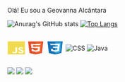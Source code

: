 Olá! Eu sou a Geovanna Alcântara

![Anurag's GitHub stats](https://github-readme-stats.vercel.app/api?username=geovannalcantara&show_icons=true&theme=tokyonight)
[![Top Langs](https://github-readme-stats.vercel.app/api/top-langs/?username=geovannalcantara&layout=compact&show_icons=true&theme=tokyonight)](https://github.com/geovannalcantara/geovannalcantara)

<div style="display: inline_block"><br>
  <img align="center" alt="Js" height="30" width="40" src="https://raw.githubusercontent.com/devicons/devicon/master/icons/javascript/javascript-plain.svg">
  <img align="center" alt="HTML" height="30" width="40" src="https://raw.githubusercontent.com/devicons/devicon/master/icons/html5/html5-original.svg">
  <img align="center" alt="CSS" height="30" width="40" src="https://raw.githubusercontent.com/devicons/devicon/master/icons/css3/css3-original.svg">
  <img align="center" alt="CSS" height="60" width="50" src="https://cdn.jsdelivr.net/gh/devicons/devicon/icons/php/php-plain.svg">
  <img align="center" alt="Java" height="40" width="40" src="https://cdn.jsdelivr.net/gh/devicons/devicon/icons/java/java-original.svg">
</div>
  
  ##
 
<div> 
  <a href="https://www.instagram.com/geovannalcantara/" target="_blank"><img src="https://img.shields.io/badge/-Instagram-%23E4405F?style=for-the-badge&logo=instagram&logoColor=white" target="_blank"></a>
  <a href = "mailto:geovannaalcantara77@gmail.com"><img src="https://img.shields.io/badge/-Gmail-%23333?style=for-the-badge&logo=gmail&logoColor=white" target="_blank"></a>
  <a href="https://www.linkedin.com/in/geovanna-alc%C3%A2ntara-2b2035223/" target="_blank"><img src="https://img.shields.io/badge/-LinkedIn-%230077B5?style=for-the-badge&logo=linkedin&logoColor=white" target="_blank"></a> 
</div>
